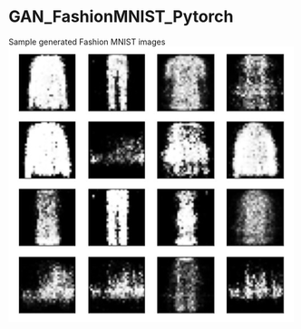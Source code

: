 # GAN_FashionMNIST_Pytorch
Sample generated Fashion MNIST images
![alt text](https://github.com/MdSaifulIslamSajol/GAN_FashionMnist_Pytorch/blob/main/sample%20generated%20images.jpg)
